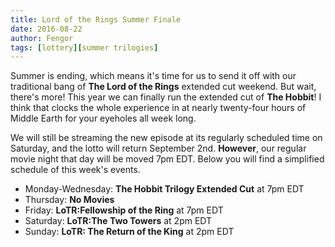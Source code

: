```yaml
---
title: Lord of the Rings Summer Finale
date: 2016-08-22
author: Fengor
tags: [lottery][summer trilogies]
---
```


Summer is ending, which means it's time for us to send it off with our traditional bang of **The Lord of the Rings** extended cut weekend. But wait, there's more! This year we can finally run the extended cut of **The Hobbit**! I think that clocks the whole experience in at nearly twenty-four hours of Middle Earth for your eyeholes all week long.

We will still be streaming the new episode at its regularly scheduled time on Saturday, and the lotto will return September 2nd. **However**, our regular movie night that day will be moved 7pm EDT. Below you will find a simplified schedule of this week's events.

 - Monday-Wednesday: **The Hobbit Trilogy Extended Cut** at 7pm EDT
 - Thursday: **No Movies**
 - Friday: **LoTR:Fellowship of the Ring** at 7pm EDT
 - Saturday: **LoTR:The Two Towers** at 2pm EDT
 - Sunday: **LoTR: The Return of the King** at 2pm EDT
